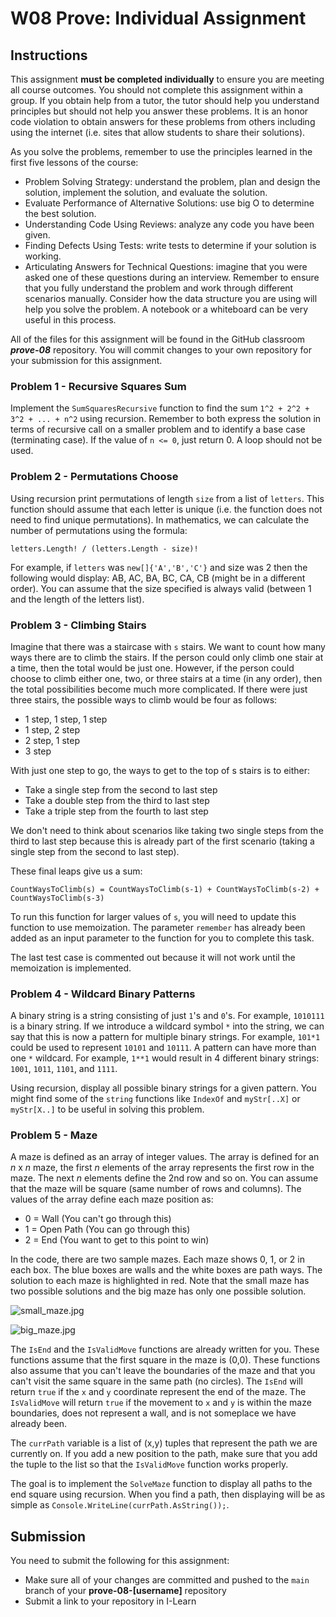 # W08 Prove: Individual Assignment
## Instructions
This assignment **must be completed individually** to ensure you are meeting all course outcomes. You should not complete this assignment within a group. If you obtain help from a tutor, the tutor should help you understand principles but should not help you answer these problems. It is an honor code violation to obtain answers for these problems from others including using the internet (i.e. sites that allow students to share their solutions).

As you solve the problems, remember to use the principles learned in the first five lessons of the course:
* Problem Solving Strategy: understand the problem, plan and design the solution, implement the solution, and evaluate the solution.
* Evaluate Performance of Alternative Solutions: use big O to determine the best solution.
* Understanding Code Using Reviews: analyze any code you have been given.
* Finding Defects Using Tests: write tests to determine if your solution is working.
* Articulating Answers for Technical Questions: imagine that you were asked one of these questions during an interview. Remember to ensure that you fully understand the problem and work through different scenarios manually. Consider how the data structure you are using will help you solve the problem. A notebook or a whiteboard can be very useful in this process.

All of the files for this assignment will be found in the GitHub classroom ***prove-08*** repository. You will commit changes to your own repository for your submission for this assignment.

### Problem 1 - Recursive Squares Sum
Implement the `SumSquaresRecursive` function to find the sum `1^2 + 2^2 + 3^2 + ... + n^2` using recursion. Remember to both express the solution in terms of recursive call on a smaller problem and to identify a base case (terminating case). If the value of `n <= 0`, just return 0. A loop should not be used.

### Problem 2 - Permutations Choose
Using recursion print permutations of length `size` from a list of `letters`. This function should assume that each letter is unique (i.e. the function does not need to find unique permutations). In mathematics, we can calculate the number of permutations using the formula:

`letters.Length! / (letters.Length - size)!`

For example, if `letters` was `new[]{'A','B','C'}` and size was 2 then the following would display: AB, AC, BA, BC, CA, CB (might be in a different order). You can assume that the size specified is always valid (between 1 and the length of the letters list).

### Problem 3 - Climbing Stairs
Imagine that there was a staircase with `s` stairs. We want to count how many ways there are to climb the stairs. If the person could only climb one stair at a time, then the total would be just one. However, if the person could choose to climb either one, two, or three stairs at a time (in any order), then the total possibilities become much more complicated. If there were just three stairs, the possible ways to climb would be four as follows:
* 1 step, 1 step, 1 step
* 1 step, 2 step
* 2 step, 1 step
* 3 step

With just one step to go, the ways to get to the top of s stairs is to either:
* Take a single step from the second to last step
* Take a double step from the third to last step
* Take a triple step from the fourth to last step

We don't need to think about scenarios like taking two single steps from the third to last step because this is already part of the first scenario (taking a single step from the second to last step).

These final leaps give us a sum:

`CountWaysToClimb(s) = CountWaysToClimb(s-1) + CountWaysToClimb(s-2) + CountWaysToClimb(s-3)`

To run this function for larger values of `s`, you will need to update this function to use memoization. The parameter `remember` has already been added as an input parameter to the function for you to complete this task.

The last test case is commented out because it will not work until the memoization is implemented.

### Problem 4 - Wildcard Binary Patterns
A binary string is a string consisting of just `1`'s and `0`'s. For example, `1010111` is a binary string. If we introduce a wildcard symbol `*` into the string, we can say that this is now a pattern for multiple binary strings. For example, `101*1` could be used to represent `10101` and `10111`. A pattern can have more than one `*` wildcard. For example, `1**1` would result in 4 different binary strings: `1001`, `1011`, `1101`, and `1111`.

Using recursion, display all possible binary strings for a given pattern. You might find some of the `string` functions like `IndexOf` and `myStr[..X]` or `myStr[X..]`  to be useful in solving this problem.

### Problem 5 - Maze
A maze is defined as an array of integer values. The array is defined for an *n* x *n* maze, the first *n* elements of the array represents the first row in the maze. The next *n* elements define the 2nd row and so on. You can assume that the maze will be square (same number of rows and columns). The values of the array define each maze position as:
* 0 = Wall (You can't go through this)
* 1 = Open Path (You can go through this)
* 2 = End (You want to get to this point to win)

In the code, there are two sample mazes. Each maze shows 0, 1, or 2 in each box. The blue boxes are walls and the white boxes are path ways. The solution to each maze is highlighted in red. Note that the small maze has two possible solutions and the big maze has only one possible solution.

![small_maze.jpg](https://byui-cse.github.io/cse212-csharp/lesson08/small_maze.jpg)

![big_maze.jpg](https://byui-cse.github.io/cse212-csharp/lesson08/big_maze.jpg)

The `IsEnd` and the `IsValidMove` functions are already written for you. These functions assume that the first square in the maze is (0,0). These functions also assume that you can't leave the boundaries of the maze and that you can't visit the same square in the same path (no circles). The `IsEnd` will return `true` if the `x` and `y` coordinate represent the end of the maze. The `IsValidMove` will return `true` if the movement to `x` and `y` is within the maze boundaries, does not represent a wall, and is not someplace we have already been.

The `currPath` variable is a list of (x,y) tuples that represent the path we are currently on. If you add a new position to the path, make sure that you add the tuple to the list so that the `IsValidMove` function works properly.

The goal is to implement the `SolveMaze` function to display all paths to the end square using recursion. When you find a path, then displaying will be as simple as `Console.WriteLine(currPath.AsString());`.

## Submission
You need to submit the following for this assignment:
* Make sure all of your changes are committed and pushed to the `main` branch of your **prove-08-[username]** repository
* Submit a link to your repository in I-Learn

